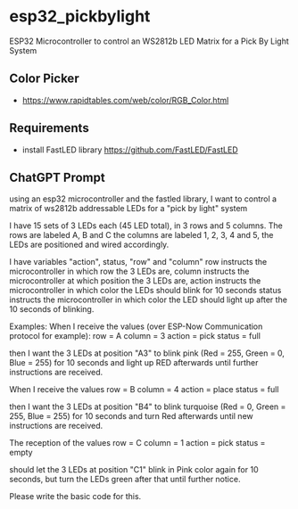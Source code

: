 # esp32_pickbylight
ESP32 Microcontroller to control an WS2812b LED Matrix for a Pick By Light System

## Color Picker
- https://www.rapidtables.com/web/color/RGB_Color.html

## Requirements

- install FastLED library https://github.com/FastLED/FastLED
## ChatGPT Prompt

using an esp32 microcontroller and the fastled library, I want to control a matrix of ws2812b addressable LEDs for a "pick by light" system

I have 15 sets of 3 LEDs each (45 LED total), in 3 rows and 5 columns.
The rows are labeled A, B and C
the columns are labeled 1, 2, 3, 4 and 5, the LEDs are positioned and wired accordingly.

I have variables "action", status, "row" and "column"
row instructs the microcontroller in which row the 3 LEDs are,
column instructs the microcontroller at which position the 3 LEDs are,
action instructs the microcontroller in which color the LEDs should blink for 10 seconds
status instructs the microcontroller in which color the LED should light up after the 10 seconds of blinking.

Examples:
When I receive the values (over ESP-Now Communication protocol for example):
row = A
column = 3
action = pick
status = full

then I want the 3 LEDs at position "A3" to blink pink (Red = 255, Green = 0, Blue = 255) for 10 seconds and light up RED afterwards until further instructions are received.

When I receive the values
row = B
column = 4
action = place
status = full

then I want the 3 LEDs at position "B4" to blink turquoise (Red = 0, Green = 255, Blue = 255) for 10 seconds and turn Red afterwards until new instructions are received.

The reception of the values
row = C
column = 1
action = pick
status = empty

should let the 3 LEDs at position "C1" blink in Pink color again for 10 seconds, but turn the LEDs green after that until further notice.

Please write the basic code for this.

